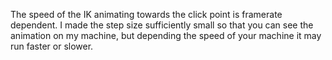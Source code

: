

The speed of the IK animating towards the click point is framerate dependent. I made the step size sufficiently small so that you can see the animation on my machine, but
depending the speed of your machine it may run faster or slower.
